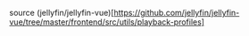 source (jellyfin/jellyfin-vue)[https://github.com/jellyfin/jellyfin-vue/tree/master/frontend/src/utils/playback-profiles]